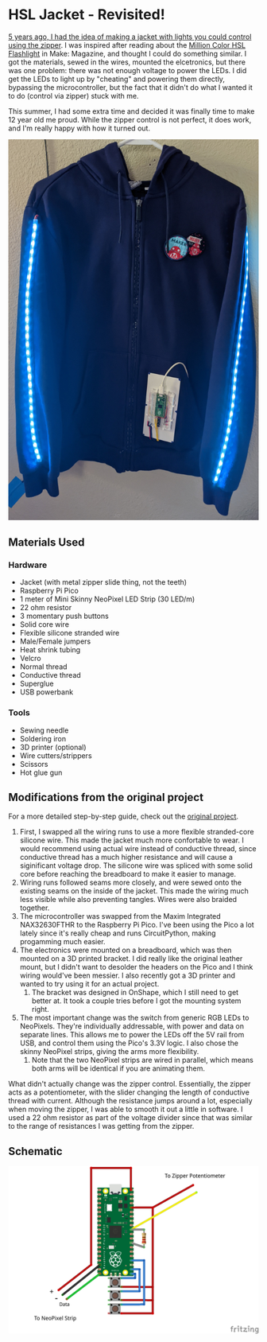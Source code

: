 # HSL Jacket - Revisited!

[5 years ago, I had the idea of making a jacket with lights you could control using the zipper](https://www.hackster.io/tctree333/hsl-jacket-f849da). I was inspired after reading about the [Million Color HSL Flashlight](https://makezine.com/projects/million-color-hsl-flashlight/) in Make: Magazine, and thought I could do something similar. I got the materials, sewed in the wires, mounted the elcetronics, but there was one problem: there was not enough voltage to power the LEDs. I did get the LEDs to light up by "cheating" and powering them directly, bypassing the microcontroller, but the fact that it didn't do what I wanted it to do (control via zipper) stuck with me.

This summer, I had some extra time and decided it was finally time to make 12 year old me proud. While the zipper control is not perfect, it does work, and I'm really happy with how it turned out.

![HSL Jacket](images/jacket.jpg)

## Materials Used

### Hardware

- Jacket (with metal zipper slide thing, not the teeth)
- Raspberry Pi Pico
- 1 meter of Mini Skinny NeoPixel LED Strip (30 LED/m)
- 22 ohm resistor
- 3 momentary push buttons
- Solid core wire
- Flexible silicone stranded wire
- Male/Female jumpers
- Heat shrink tubing
- Velcro
- Normal thread
- Conductive thread
- Superglue
- USB powerbank

### Tools

- Sewing needle
- Soldering iron
- 3D printer (optional)
- Wire cutters/strippers
- Scissors
- Hot glue gun

## Modifications from the original project

For a more detailed step-by-step guide, check out the [original project](https://www.hackster.io/tctree333/hsl-jacket-f849da).

1. First, I swapped all the wiring runs to use a more flexible stranded-core silicone wire. This made the jacket much more confortable to wear. I would recommend using actual wire instead of conductive thread, since conductive thread has a much higher resistance and will cause a siginificant voltage drop. The silicone wire was spliced with some solid core before reaching the breadboard to make it easier to manage.
2. Wiring runs followed seams more closely, and were sewed onto the existing seams on the inside of the jacket. This made the wiring much less visible while also preventing tangles. Wires were also braided together.
3. The microcontroller was swapped from the Maxim Integrated NAX32630FTHR to the Raspberry Pi Pico. I've been using the Pico a lot lately since it's really cheap and runs CircuitPython, making progamming much easier.
4. The electronics were mounted on a breadboard, which was then mounted on a 3D printed bracket. I did really like the original leather mount, but I didn't want to desolder the headers on the Pico and I think wiring would've been messier. I also recently got a 3D printer and wanted to try using it for an actual project.
   1. The bracket was designed in OnShape, which I still need to get better at. It took a couple tries before I got the mounting system right.
5. The most important change was the switch from generic RGB LEDs to NeoPixels. They're individually addressable, with power and data on separate lines. This allows me to power the LEDs off the 5V rail from USB, and control them using the Pico's 3.3V logic. I also chose the skinny NeoPixel strips, giving the arms more flexibility.
   1. Note that the two NeoPixel strips are wired in parallel, which means both arms will be identical if you are animating them.

What didn't actually change was the zipper control. Essentially, the zipper acts as a potentiometer, with the slider changing the length of conductive thread with current. Although the resistance jumps around a lot, especially when moving the zipper, I was able to smooth it out a little in software. I used a 22 ohm resistor as part of the voltage divider since that was similar to the range of resistances I was getting from the zipper.

## Schematic

![Schematic](images/schematic.png)
